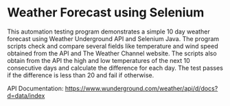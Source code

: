 <h1>Weather Forecast using Selenium</h1>

This automation testing program demonstrates a simple 10 day weather forecast using Weather Underground API and Selenium Java. The program scripts check and compare several fields like temperature and wind speed obtained from the API and The Weather Channel website. The scripts also obtain from the API the high and low temperatures of the next 10 consecutive days and calculate the difference for each day. The test passes if the difference is less than 20 and fail if otherwise.

API Documentation: https://www.wunderground.com/weather/api/d/docs?d=data/index